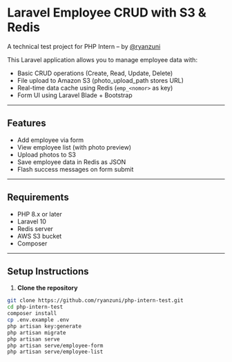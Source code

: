 # Laravel Employee CRUD with S3 & Redis  
A technical test project for PHP Intern – by [@ryanzuni](https://github.com/ryanzuni)

This Laravel application allows you to manage employee data with:
- Basic CRUD operations (Create, Read, Update, Delete)
- File upload to Amazon S3 (photo_upload_path stores URL)
- Real-time data cache using Redis (`emp_<nomor>` as key)
- Form UI using Laravel Blade + Bootstrap

---

## Features

- Add employee via form
- View employee list (with photo preview)
- Upload photos to S3
- Save employee data in Redis as JSON
- Flash success messages on form submit

---

## Requirements

- PHP 8.x or later  
- Laravel 10  
- Redis server  
- AWS S3 bucket  
- Composer

---

## Setup Instructions

1. **Clone the repository**

```bash
git clone https://github.com/ryanzuni/php-intern-test.git
cd php-intern-test
composer install
cp .env.example .env
php artisan key:generate
php artisan migrate
php artisan serve
php artisan serve/employee-form
php artisan serve/employee-list